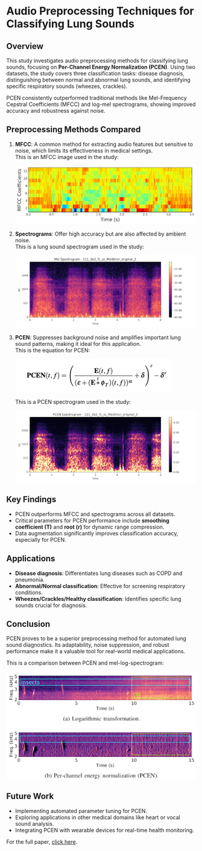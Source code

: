 # Audio Preprocessing Techniques for Classifying Lung Sounds

## Overview  
This study investigates audio preprocessing methods for classifying lung sounds, focusing on **Per-Channel Energy Normalization (PCEN)**. Using two datasets, the study covers three classification tasks: disease diagnosis, distinguishing between normal and abnormal lung sounds, and identifying specific respiratory sounds (wheezes, crackles).

PCEN consistently outperformed traditional methods like Mel-Frequency Cepstral Coefficients (MFCC) and log-mel spectrograms, showing improved accuracy and robustness against noise.

## Preprocessing Methods Compared  
1. **MFCC**: A common method for extracting audio features but sensitive to noise, which limits its effectiveness in medical settings.  
   This is an MFCC image used in the study:

   ![MFCC Sound Image](images/MFCC_Coefficients.png)

2. **Spectrograms**: Offer high accuracy but are also affected by ambient noise.  
   This is a lung sound spectrogram used in the study:

   ![Lung Sound Spectrogram](images/Mel_Spectrogram.png)

3. **PCEN**: Suppresses background noise and amplifies important lung sound patterns, making it ideal for this application.  
   This is the equation for PCEN:

   ![PCEN Equation](images/PCEN_Equation.png)

   This is a PCEN spectrogram used in the study:

   ![PCEN Sound Spectrogram](images/PCEN_Spectrogram.png)

## Key Findings  
- PCEN outperforms MFCC and spectrograms across all datasets.  
- Critical parameters for PCEN performance include **smoothing coefficient (T)** and **root (r)** for dynamic range compression.  
- Data augmentation significantly improves classification accuracy, especially for PCEN.

## Applications  
- **Disease diagnosis**: Differentiates lung diseases such as COPD and pneumonia.  
- **Abnormal/Normal classification**: Effective for screening respiratory conditions.  
- **Wheezes/Crackles/Healthy classification**: Identifies specific lung sounds crucial for diagnosis.

## Conclusion  
PCEN proves to be a superior preprocessing method for automated lung sound diagnostics. Its adaptability, noise suppression, and robust performance make it a valuable tool for real-world medical applications.

This is a comparison between PCEN and mel-log-spectrogram:

![PCEN Sound Spectrogram](images/Spec_PCEN_Comparison.png)

## Future Work  
- Implementing automated parameter tuning for PCEN.  
- Exploring applications in other medical domains like heart or vocal sound analysis.  
- Integrating PCEN with wearable devices for real-time health monitoring.

For the full paper, [click here](./Ma_Nathan_Paper.pdf).
